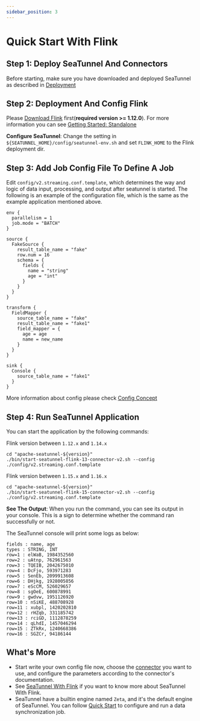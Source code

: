 ```yaml
---
sidebar_position: 3
---
```


# Quick Start With Flink

## Step 1: Deploy SeaTunnel And Connectors

Before starting, make sure you have downloaded and deployed SeaTunnel as described in [Deployment](deployment.md)

## Step 2: Deployment And Config Flink

Please [Download Flink](https://flink.apache.org/downloads.html) first(**required version >= 1.12.0**). For more information you can see [Getting Started: Standalone](https://nightlies.apache.org/flink/flink-docs-release-1.14/docs/deployment/resource-providers/standalone/overview/)

**Configure SeaTunnel**: Change the setting in `${SEATUNNEL_HOME}/config/seatunnel-env.sh` and set `FLINK_HOME` to the Flink deployment dir.

## Step 3: Add Job Config File To Define A Job

Edit `config/v2.streaming.conf.template`, which determines the way and logic of data input, processing, and output after seatunnel is started.
The following is an example of the configuration file, which is the same as the example application mentioned above.

```hocon
env {
  parallelism = 1
  job.mode = "BATCH"
}

source {
  FakeSource {
    result_table_name = "fake"
    row.num = 16
    schema = {
      fields {
        name = "string"
        age = "int"
      }
    }
  }
}

transform {
  FieldMapper {
    source_table_name = "fake"
    result_table_name = "fake1"
    field_mapper = {
      age = age
      name = new_name
    }
  }
}

sink {
  Console {
    source_table_name = "fake1"
  }
}

```

More information about config please check [Config Concept](../../concept/config.md)

## Step 4: Run SeaTunnel Application

You can start the application by the following commands:

Flink version between `1.12.x` and `1.14.x`

```shell
cd "apache-seatunnel-${version}"
./bin/start-seatunnel-flink-13-connector-v2.sh --config ./config/v2.streaming.conf.template
```

Flink version between `1.15.x` and `1.16.x`

```shell
cd "apache-seatunnel-${version}"
./bin/start-seatunnel-flink-15-connector-v2.sh --config ./config/v2.streaming.conf.template
```

**See The Output**: When you run the command, you can see its output in your console. This
is a sign to determine whether the command ran successfully or not.

The SeaTunnel console will print some logs as below:

```shell
fields : name, age
types : STRING, INT
row=1 : elWaB, 1984352560
row=2 : uAtnp, 762961563
row=3 : TQEIB, 2042675010
row=4 : DcFjo, 593971283
row=5 : SenEb, 2099913608
row=6 : DHjkg, 1928005856
row=7 : eScCM, 526029657
row=8 : sgOeE, 600878991
row=9 : gwdvw, 1951126920
row=10 : nSiKE, 488708928
row=11 : xubpl, 1420202810
row=12 : rHZqb, 331185742
row=13 : rciGD, 1112878259
row=14 : qLhdI, 1457046294
row=15 : ZTkRx, 1240668386
row=16 : SGZCr, 94186144
```

## What's More

- Start write your own config file now, choose the [connector](../../connector-v2/source) you want to use, and configure the parameters according to the connector's documentation.
- See [SeaTunnel With Flink](../../other-engine/flink.md) if you want to know more about SeaTunnel With Flink.
- SeaTunnel have a builtin engine named `Zeta`, and it's the default engine of SeaTunnel. You can follow [Quick Start](quick-start-seatunnel-engine.md) to configure and run a data synchronization job.

